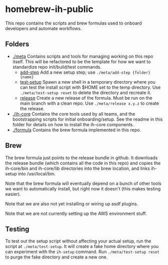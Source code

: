# homebrew-ih-public

This repo contains the scripts and brew formulas used to onboard developers and
automate workflows.

## Folders

- [./meta](./meta) Contains scripts and tools for managing working on this repo itself.
  This will be refactored to be the template for how we want to standardize repo init/build/test commands.
    - [add-step](./meta/add-step) Add a new setup step; use `./meta/add-step {folder} {name}`
    - [test-setup](./meta/test-setup) Spawn a new shell in a temporary directory where you can test the install script with $HOME set to the temp directory. Use `./meta/test-setup reset` to delete the directory and recreate it.
    - [release](./meta/release) Create a new release of the formula. Must be run on the main branch with a clean repo. Use `./meta/release x.y.z` to create the release.
- [./ih-core](./ih-core) Contains the core tools used by all teams, and the bootstrapping scripts for initial onboarding/setup.
  See the readme in this folder for details on how to install the ih-core components.
- [./formula](./formula) Contains the brew formula implemented in this repo.

## Brew
The brew formula just points to the release bundle in github. It downloads the release bundle (which contains
all the code in this repo) and copies the ih-core/bin and ih-core/lib directories into the brew location,
and links ih-setup into /usr/local/bin.

Note that the brew formula will eventually depend on a bunch of other tools we want to
automatically install, but right now it doesn't (this makes testing easier).

Note that we are also not yet installing or wiring up asdf plugins.

Note that we are not currently setting up the AWS environment stuff.

## Testing

To test out the setup script without affecting your actual setup, run the script
at `./meta/test-setup`. It will create a fake home directory where you can
experiment with the `ih-setup` command. Run `./meta/test-setup reset` to
purge the fake directory and create a new one.
